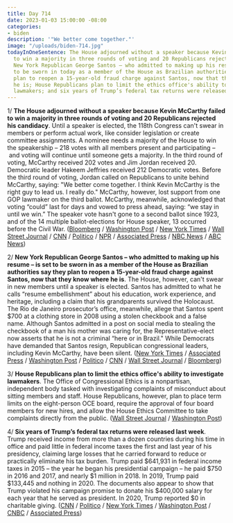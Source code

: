```yaml
---
title: Day 714
date: 2023-01-03 15:00:00 -08:00
categories:
- biden
description: '"We better come together."'
image: "/uploads/biden-714.jpg"
todayInOneSentence: The House adjourned without a speaker because Kevin McCarthy failed
  to win a majority in three rounds of voting and 20 Republicans rejected his candidacy;
  New York Republican George Santos – who admitted to making up his resume – is set
  to be sworn in today as a member of the House as Brazilian authorities say they
  plan to reopen a 15-year-old fraud charge against Santos, now that they know where
  he is; House Republicans plan to limit the ethics office's ability to investigate
  lawmakers; and six years of Trump’s federal tax returns were released last week.
---
```


1/ **The House adjourned without a speaker because Kevin McCarthy failed to win a majority in three rounds of voting and 20 Republicans rejected his candidacy**. Until a speaker is elected, the 118th Congress can't swear in members or perform actual work, like consider legislation or create committee assignments. A nominee needs a majority of the House to win the speakership – 218 votes with all members present and participating – and voting will continue until someone gets a majority. In the third round of voting, McCarthy received 202 votes and Jim Jordan received 20. Democratic leader Hakeem Jeffries received 212 Democratic votes. Before the third round of voting, Jordan called on Republicans to unite behind McCarthy, saying: "We better come together. I think Kevin McCarthy is the right guy to lead us. I really do." McCarthy, however, lost support from one GOP lawmaker on the third ballot. McCarthy, meanwhile, acknowledged that voting “could” last for days and vowed to press ahead, saying: “we stay in until we win.” The speaker vote hasn't gone to a second ballot since 1923, and of the 14 multiple ballot-elections for House speaker, 13 occurred before the Civil War. ([Bloomberg](https://www.bloomberg.com/news/articles/2023-01-03/mccarthy-suffers-historic-rebuff-as-voting-for-speaker-drags-out?srnd=premium&sref=MIBMEEoj) / [Washington Post](https://www.washingtonpost.com/politics/2023/01/03/speaker-house-vote-mccarthy-new-congress/) / [New York Times](https://www.nytimes.com/live/2023/01/03/us/house-speaker-vote) / [Wall Street Journal](https://www.wsj.com/livecoverage/kevin-mccarthy-house-speaker-vote-santos?mod=hp_lead_pos1) / [CNN](https://www.cnn.com/politics/live-news/new-congress-sworn-in-2023/index.html) / [Politico](https://www.politico.com/news/2023/01/03/mccarthy-speaker-house-vote-00076047) / [NPR](https://www.npr.org/2023/01/03/1146600160/mccarthy-scrambles-for-votes-to-be-elected-speaker-of-the-house) / [Associated Press](https://apnews.com/article/biden-politics-us-republican-party-united-states-house-of-representatives-kevin-mccarthy-8b1d6cdf0d75dfc95b195c301f9ae344) / [NBC News](https://www.nbcnews.com/politics/congress/mccarthys-bid-house-speaker-remains-uncertain-moment-truth-arrives-rcna61553) / [ABC News](https://abcnews.go.com/Politics/live-updates/new-congress-live-updates/?id=95854349))

2/ **New York Republican George Santos – who admitted to making up his resume – is set to be sworn in as a member of the House as Brazilian authorities say they plan to reopen a 15-year-old fraud charge against Santos, now that they know where he is**. The House, however, can't swear in new members until a speaker is elected. Santos has admitted to what he calls “resume embellishment” about his education, work experience, and heritage, including a claim that his grandparents survived the Holocaust. The Rio de Janeiro prosecutor’s office, meanwhile, allege that Santos spent $700 at a clothing store in 2008 using a stolen checkbook and a false name. Although Santos admitted in a post on social media to stealing the checkbook of a man his mother was caring for, the Representative-elect now asserts that he is not a criminal “here or in Brazil." While Democrats have demanded that Santos resign, Republican congressional leaders, including Kevin McCarthy, have been silent. ([New York Times](https://www.nytimes.com/2023/01/02/nyregion/george-santos-brazil.html) / [Associated Press](https://apnews.com/article/george-santos-house-of-representatives-d65613ce8bcda757bf3b89c3d0fcfa82) / [Washington Post](https://www.washingtonpost.com/world/2023/01/03/george-santos-brazil-check-fraud/) / [Politico](https://www.politico.com/news/2023/01/03/santos-mccarthy-speaker-house-00076145) / [CNN](https://www.cnn.com/2023/01/03/politics/george-santos-new-congress) / [Wall Street Journal](https://www.wsj.com/articles/brazil-to-reopen-fraud-case-against-republican-george-santos-11672765900?mod=hp_listb_pos4) / [Bloomberg](https://www.bloomberg.com/news/articles/2023-01-03/santos-set-to-be-sworn-in-amid-controversy-house-gop-turmoil?srnd=premium&sref=MIBMEEoj))

3/ **House Republicans plan to limit the ethics office's ability to investigate lawmakers**. The Office of Congressional Ethics is a nonpartisan, independent body tasked with investigating complaints of misconduct about sitting members and staff. House Republicans, however, plan to place term limits on the eight-person OCE board, require the approval of four board members for new hires, and allow the House Ethics Committee to take complaints directly from the public. ([Wall Street Journal](https://www.wsj.com/articles/house-republicans-plan-to-make-changes-to-ethics-office-11672708247?mod=politics_lead_pos5) / [Washington Post](https://www.washingtonpost.com/politics/2023/01/03/house-republicans-again-set-their-sights-ethics-watchdogs/))

4/ **Six years of Trump’s federal tax returns were released last week**. Trump received income from more than a dozen countries during his time in office and paid little in federal income taxes the first and last year of his presidency, claiming large losses that he carried forward to reduce or practically eliminate his tax burden. Trump paid $641,931 in federal income taxes in 2015 – the year he began his presidential campaign – he paid $750 in 2016 and 2017, and nearly $1 million in 2018. In 2019, Trump paid $133,445 and nothing in 2020. The documents also appear to show that Trump violated his campaign promise to donate his $400,000 salary for each year that he served as president. In 2020, Trump reported $0 in charitable giving. ([CNN](https://www.cnn.com/2022/12/30/politics/donald-trump-tax-returns-released/index.html) / [Politico](https://www.politico.com/news/2022/12/30/trump-taxes-foreign-income-00075872) / [New York Times](https://www.nytimes.com/2022/12/30/us/politics/trump-tax-returns.html) / [Washington Post](https://www.washingtonpost.com/politics/2022/12/30/trump-taxes-charitable-contributions/) / [CNBC](https://www.cnbc.com/2022/12/30/trumps-tax-returns-released-by-house-ways-and-means-committee.html) / [Associated Press](https://apnews.com/article/donald-trump-federal-tax-returns-updates-290dd5b563d8d829ee8b89ab4471d2e2))